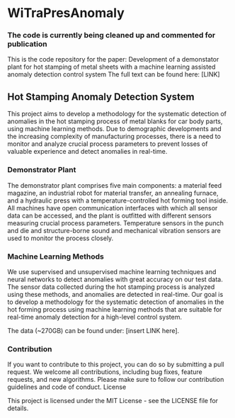 # WiTraPresAnomaly

### The code is currently being cleaned up and commented for publication

This is the code repository for the paper: Development of a demonstator plant for hot stamping of metal sheets with a machine learning assisted anomaly detection control system 
The full text can be found here: [LINK]
## Hot Stamping Anomaly Detection System

This project aims to develop a methodology for the systematic detection of anomalies in the hot stamping process of metal blanks for car body parts, using machine learning methods. Due to demographic developments and the increasing complexity of manufacturing processes, there is a need to monitor and analyze crucial process parameters to prevent losses of valuable experience and detect anomalies in real-time.

### Demonstrator Plant

The demonstrator plant comprises five main components: a material feed magazine, an industrial robot for material transfer, an annealing furnace, and a hydraulic press with a temperature-controlled hot forming tool inside. All machines have open communication interfaces with which all sensor data can be accessed, and the plant is outfitted with different sensors measuring crucial process parameters. Temperature sensors in the punch and die and structure-borne sound and mechanical vibration sensors are used to monitor the process closely.

### Machine Learning Methods
We use supervised and unsupervised machine learning techniques and neural networks to detect anomalies with great accuracy on our test data. The sensor data collected during the hot stamping process is analyzed using these methods, and anomalies are detected in real-time. Our goal is to develop a methodology for the systematic detection of anomalies in the hot forming process using machine learning methods that are suitable for real-time anomaly detection for a high-level control system.

The data (~270GB) can be found under: [insert LINK here].

### Contribution

If you want to contribute to this project, you can do so by submitting a pull request. We welcome all contributions, including bug fixes, feature requests, and new algorithms. Please make sure to follow our contribution guidelines and code of conduct.
License

This project is licensed under the MIT License - see the LICENSE file for details.
